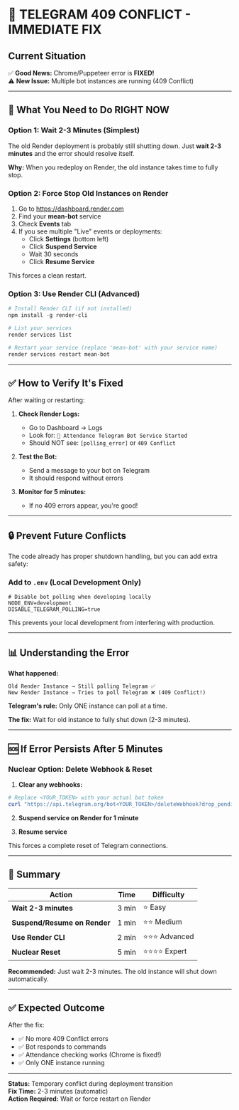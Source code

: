 # 🚨 TELEGRAM 409 CONFLICT - IMMEDIATE FIX

## Current Situation

✅ **Good News:** Chrome/Puppeteer error is **FIXED!**  
⚠️ **New Issue:** Multiple bot instances are running (409 Conflict)

---

## 🎯 **What You Need to Do RIGHT NOW**

### Option 1: Wait 2-3 Minutes (Simplest)

The old Render deployment is probably still shutting down. Just **wait 2-3 minutes** and the error should resolve itself.

**Why:** When you redeploy on Render, the old instance takes time to fully stop.

### Option 2: Force Stop Old Instances on Render

1. Go to https://dashboard.render.com
2. Find your **mean-bot** service
3. Check **Events** tab
4. If you see multiple "Live" events or deployments:
   - Click **Settings** (bottom left)
   - Click **Suspend Service**
   - Wait 30 seconds
   - Click **Resume Service**

This forces a clean restart.

### Option 3: Use Render CLI (Advanced)

```powershell
# Install Render CLI (if not installed)
npm install -g render-cli

# List your services
render services list

# Restart your service (replace 'mean-bot' with your service name)
render services restart mean-bot
```

---

## ✅ **How to Verify It's Fixed**

After waiting or restarting:

1. **Check Render Logs:**
   - Go to Dashboard → Logs
   - Look for: `🚀 Attendance Telegram Bot Service Started`
   - Should NOT see: `[polling_error]` or `409 Conflict`

2. **Test the Bot:**
   - Send a message to your bot on Telegram
   - It should respond without errors

3. **Monitor for 5 minutes:**
   - If no 409 errors appear, you're good!

---

## 🔒 **Prevent Future Conflicts**

The code already has proper shutdown handling, but you can add extra safety:

### Add to `.env` (Local Development Only)
```env
# Disable bot polling when developing locally
NODE_ENV=development
DISABLE_TELEGRAM_POLLING=true
```

This prevents your local development from interfering with production.

---

## 📊 **Understanding the Error**

**What happened:**
```
Old Render Instance → Still polling Telegram ✅
New Render Instance → Tries to poll Telegram ❌ (409 Conflict!)
```

**Telegram's rule:** Only ONE instance can poll at a time.

**The fix:** Wait for old instance to fully shut down (2-3 minutes).

---

## 🆘 **If Error Persists After 5 Minutes**

### Nuclear Option: Delete Webhook & Reset

1. **Clear any webhooks:**
```powershell
# Replace <YOUR_TOKEN> with your actual bot token
curl "https://api.telegram.org/bot<YOUR_TOKEN>/deleteWebhook?drop_pending_updates=true"
```

2. **Suspend service on Render for 1 minute**

3. **Resume service**

This forces a complete reset of Telegram connections.

---

## 🎯 **Summary**

| Action | Time | Difficulty |
|--------|------|------------|
| **Wait 2-3 minutes** | 3 min | ⭐ Easy |
| **Suspend/Resume on Render** | 1 min | ⭐⭐ Medium |
| **Use Render CLI** | 2 min | ⭐⭐⭐ Advanced |
| **Nuclear Reset** | 5 min | ⭐⭐⭐⭐ Expert |

**Recommended:** Just wait 2-3 minutes. The old instance will shut down automatically.

---

## ✅ **Expected Outcome**

After the fix:
- ✅ No more 409 Conflict errors
- ✅ Bot responds to commands
- ✅ Attendance checking works (Chrome is fixed!)
- ✅ Only ONE instance running

---

**Status:** Temporary conflict during deployment transition  
**Fix Time:** 2-3 minutes (automatic)  
**Action Required:** Wait or force restart on Render

